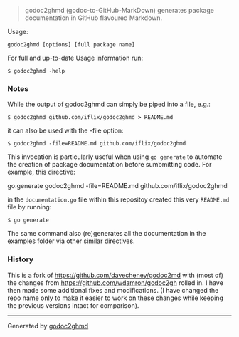 > godoc2ghmd
(godoc-to-GitHub-MarkDown) generates package documentation in
GitHub flavoured Markdown.

Usage:

	godoc2ghmd [options] [full package name]

For full and up-to-date Usage information run:

	$ godoc2ghmd -help

### Notes
While the output of godoc2ghmd can simply be piped into a file, e.g.:

	$ godoc2ghmd github.com/iflix/godoc2ghmd > README.md

it can also be used with the -file option:

	$ godoc2ghmd -file=README.md github.com/iflix/godoc2ghmd

This invocation is particularly useful when using `go generate` to automate
the creation of package documentation before sumbmitting code. For
example, this directive:

go:generate godoc2ghmd -file=README.md github.com/iflix/godoc2ghmd

in the  `documentation.go` file within this repositoy created this very
`README.md` file by running:

	$ go generate

The same command also (re)generates all the documentation in the examples
folder via other similar directives.

### History
This is a fork of <a href="https://github.com/davecheney/godoc2md">https://github.com/davecheney/godoc2md</a> with (most of) the
changes from <a href="https://github.com/wdamron/godoc2gh">https://github.com/wdamron/godoc2gh</a> rolled in. I have then
made some additional fixes and modifications. (I have changed the repo name
only to make it easier to work on these changes while keeping the previous
versions intact for comparison).

- - -
Generated by [godoc2ghmd](https://github.com/iflix/godoc2ghmd)
